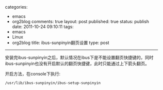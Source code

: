 categories: 
  - emacs
  - org2blog
comments: true
layout: post
published: true
status: publish
date: 2011-10-24 09:10:11
tags: 
  - emacs
  - Linux
  - org2blog
title: ibus-sunpinyin翻页设置
type: post
---

安装完ibus-sunpinyin之后，默认情况在ibus下是不能设置翻页快捷键的，同时ibus-sunpinyin也没有开启默认的翻页快捷键，此时只能通过上下箭头翻页。

开启方法，在console下执行: 

```sh
/usr/lib/ibus-sunpinyin/ibus-setup-sunpinyin
```

